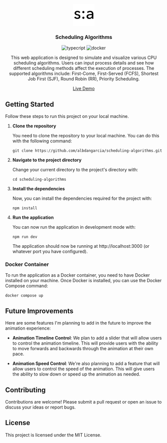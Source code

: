 <p align="center">
  <picture>
    <source media="(prefers-color-scheme: dark)" srcset="public/favicondark.png">
    <source media="(prefers-color-scheme: light)" srcset="public/faviconlight.png">
    <img width=70 alt="Scheduling Algorithms" src="public/faviconlight.png">
  </picture>
  <h3 align="center">Scheduling Algorithms</h3>
  <p align="center">
    <img src="https://badgen.net/badge/icon/typescript?icon=typescript&label" alt="typecript">
    <img src="https://badgen.net/badge/icon/docker?icon=docker&label" alt="docker">
  </p>
</p>
<p align="center">This web application is designed to simulate and visualize various CPU scheduling algorithms. Users can input process details and see how different scheduling methods affect the execution of processes. The supported algorithms include: First-Come, First-Served (FCFS), Shortest Job First (SJF), Round Robin (RR), Priority Scheduling.</p>
<p align="center"><a href="https://scheduling-algorithms-two.vercel.app/">Live Demo</a></p>

## Getting Started

Follow these steps to run this project on your local machine.

1. **Clone the repository**

   You need to clone the repository to your local machine. You can do this with the following command:

   ```shell
   git clone https://github.com/albdangarcia/scheduling-algorithms.git
   ```

2. **Navigate to the project directory**

   Change your current directory to the project's directory with:

   ```shell
   cd scheduling-algorithms
   ```

3. **Install the dependencies**

   Now, you can install the dependencies required for the project with:

   ```shell
   npm install
   ```

4. **Run the application**

   You can now run the application in development mode with:

   ```shell
   npm run dev
   ```

   The application should now be running at http://localhost:3000 (or whatever port you have configured).

### Docker Container

To run the application as a Docker container, you need to have Docker installed on your machine. Once Docker is installed, you can use the Docker Compose command:

```shell
docker compose up
```

## Future Improvements

Here are some features I'm planning to add in the future to improve the animation experience:

- **Animation Timeline Control**: We plan to add a slider that will allow users to control the animation timeline. This will provide users with the ability to move forwards and backwards through the animation at their own pace.

- **Animation Speed Control**: We're also planning to add a feature that will allow users to control the speed of the animation. This will give users the ability to slow down or speed up the animation as needed.

## Contributing

Contributions are welcome! Please submit a pull request or open an issue to discuss your ideas or report bugs.

## License

This project is licensed under the MIT License.
